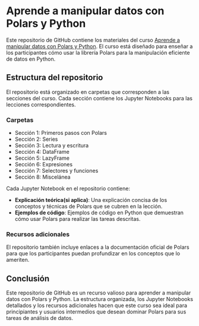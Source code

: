 # Aprende a manipular datos con Polars y Python

Este repositorio de GitHub contiene los materiales del curso [Aprende a manipular datos con Polars y Python](https://www.udemy.com/course/draft/5847554/?referralCode=CC83B445E40FD2FF1B60). El curso está diseñado para enseñar a los participantes cómo usar la librería Polars para la manipulación eficiente de datos en Python.

## Estructura del repositorio

El repositorio está organizado en carpetas que corresponden a las secciones del curso. Cada sección contiene los Jupyter Notebooks para las lecciones correspondientes.

### Carpetas

- Sección 1: Primeros pasos con Polars
- Sección 2: Series
- Sección 3: Lectura y escritura
- Sección 4: DataFrame
- Sección 5: LazyFrame
- Sección 6: Expresiones
- Sección 7: Selectores y funciones
- Sección 8: Miscelánea

Cada Jupyter Notebook en el repositorio contiene:

- **Explicación teórica(si aplica)**: Una explicación concisa de los conceptos y técnicas de Polars que se cubren en la lección.
- **Ejemplos de código**: Ejemplos de código en Python que demuestran cómo usar Polars para realizar las tareas descritas.

### Recursos adicionales

El repositorio también incluye enlaces a la documentación oficial de Polars para que los participantes puedan profundizar en los conceptos que lo ameriten.

## Conclusión

Este repositorio de GitHub es un recurso valioso para aprender a manipular datos con Polars y Python. La estructura organizada, los Jupyter Notebooks detallados y los recursos adicionales hacen que este curso sea ideal para principiantes y usuarios intermedios que desean dominar Polars para sus tareas de análisis de datos.


